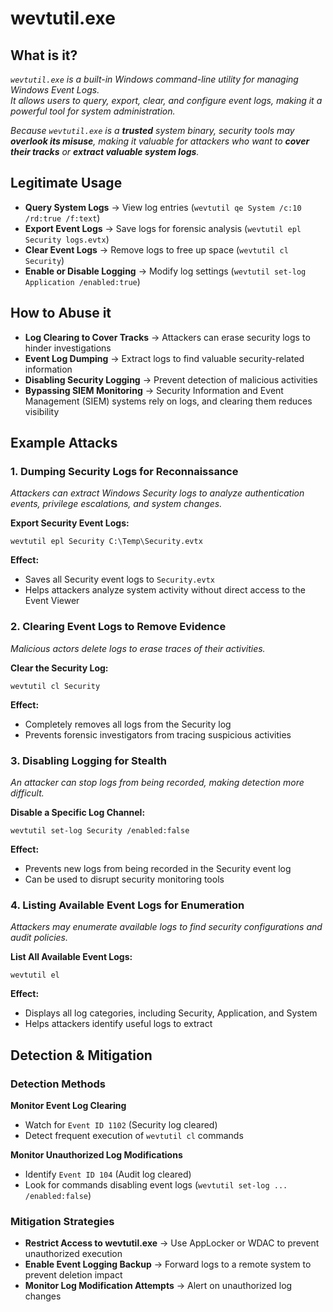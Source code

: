 # wevtutil.exe  

## What is it?  
*`wevtutil.exe` is a built-in Windows command-line utility for managing Windows Event Logs.  
It allows users to query, export, clear, and configure event logs, making it a powerful tool for system administration.*

*Because `wevtutil.exe` is a **trusted** system binary, security tools may **overlook its misuse**, making it valuable for attackers who want to **cover their tracks** or **extract valuable system logs**.* 

## Legitimate Usage  
- **Query System Logs** → View log entries (`wevtutil qe System /c:10 /rd:true /f:text`)  
- **Export Event Logs** → Save logs for forensic analysis (`wevtutil epl Security logs.evtx`)  
- **Clear Event Logs** → Remove logs to free up space (`wevtutil cl Security`)  
- **Enable or Disable Logging** → Modify log settings (`wevtutil set-log Application /enabled:true`)  

## How to Abuse it  
- **Log Clearing to Cover Tracks** → Attackers can erase security logs to hinder investigations  
- **Event Log Dumping** → Extract logs to find valuable security-related information  
- **Disabling Security Logging** → Prevent detection of malicious activities  
- **Bypassing SIEM Monitoring** → Security Information and Event Management (SIEM) systems rely on logs, and clearing them reduces visibility  

## Example Attacks  

### 1. Dumping Security Logs for Reconnaissance  
*Attackers can extract Windows Security logs to analyze authentication events, privilege escalations, and system changes.*

**Export Security Event Logs:**

```
wevtutil epl Security C:\Temp\Security.evtx
```

**Effect:**
- Saves all Security event logs to `Security.evtx`  
- Helps attackers analyze system activity without direct access to the Event Viewer  

### 2. Clearing Event Logs to Remove Evidence  
*Malicious actors delete logs to erase traces of their activities.*

**Clear the Security Log:**

```
wevtutil cl Security
```

**Effect:**
- Completely removes all logs from the Security log  
- Prevents forensic investigators from tracing suspicious activities  

### 3. Disabling Logging for Stealth  
*An attacker can stop logs from being recorded, making detection more difficult.*

**Disable a Specific Log Channel:**

```
wevtutil set-log Security /enabled:false
```

**Effect:**
- Prevents new logs from being recorded in the Security event log  
- Can be used to disrupt security monitoring tools  

### 4. Listing Available Event Logs for Enumeration  
*Attackers may enumerate available logs to find security configurations and audit policies.*

**List All Available Event Logs:**

```
wevtutil el
```

**Effect:**
- Displays all log categories, including Security, Application, and System  
- Helps attackers identify useful logs to extract  

## Detection & Mitigation  

### Detection Methods  
**Monitor Event Log Clearing**
- Watch for `Event ID 1102` (Security log cleared)  
- Detect frequent execution of `wevtutil cl` commands  

**Monitor Unauthorized Log Modifications**
- Identify `Event ID 104` (Audit log cleared)  
- Look for commands disabling event logs (`wevtutil set-log ... /enabled:false`)  

### Mitigation Strategies  
- **Restrict Access to wevtutil.exe** → Use AppLocker or WDAC to prevent unauthorized execution  
- **Enable Event Logging Backup** → Forward logs to a remote system to prevent deletion impact  
- **Monitor Log Modification Attempts** → Alert on unauthorized log changes  

